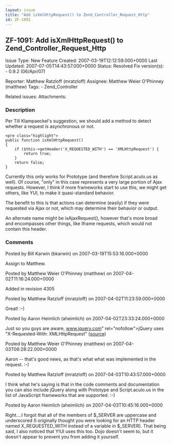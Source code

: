 ```yaml
---
layout: issue
title: "Add isXmlHttpRequest() to Zend_Controller_Request_Http"
id: ZF-1091
---
```


ZF-1091: Add isXmlHttpRequest() to Zend\_Controller\_Request\_Http
------------------------------------------------------------------

 Issue Type: New Feature Created: 2007-03-19T12:12:59.000+0000 Last Updated: 2007-07-05T14:43:57.000+0000 Status: Resolved Fix version(s): - 0.9.2 (06/Apr/07)
 
 Reporter:  Matthew Ratzloff (mratzloff)  Assignee:  Matthew Weier O'Phinney (matthew)  Tags: - Zend\_Controller
 
 Related issues: 
 Attachments: 
### Description

Per Till Klampaeckel's suggestion, we should add a method to detect whether a request is asynchronous or not.

 
    <pre class="highlight">
    public function isXmlHttpRequest()
    {
        if ($this->getHeader('X_REQUESTED_WITH') == 'XMLHttpRequest') {
            return true;
        }
        return false;
    }


Currently this only works for Prototype (and therefore Script.aculo.us as well). Of course, "only" in this case represents a very large portion of Ajax requests. However, I think if more frameworks start to use this, we might get others, like YUI, to make it quasi-standard behavior.

The benefit to this is that actions can determine (easily) if they were requested via Ajax or not, which may determine their behavior or output.

An alternate name might be isAjaxRequest(), however that's more broad and encompasses other things, like Iframe requests, which would not contain this header.

 

 

### Comments

Posted by Bill Karwin (bkarwin) on 2007-03-19T15:53:16.000+0000

Assign to Matthew.

 

 

Posted by Matthew Weier O'Phinney (matthew) on 2007-04-02T11:16:24.000+0000

Added in revision 4305

 

 

Posted by Matthew Ratzloff (mratzloff) on 2007-04-02T11:23:59.000+0000

Great! :-)

 

 

Posted by Aaron Heimlich (aheimlich) on 2007-04-02T23:33:24.000+0000

Just so you guys are aware, <a href="">www.jquery.com</a>" rel="nofollow">jQuery uses "X-Requested-With: XMLHttpRequest" ([source](http://dev.jquery.com/browser/trunk/jquery/src/ajax/ajax.js#L643))

 

 

Posted by Matthew Weier O'Phinney (matthew) on 2007-04-03T06:28:22.000+0000

Aaron -- that's good news, as that's what what was implemented in the request. :-)

 

 

Posted by Matthew Ratzloff (mratzloff) on 2007-04-03T10:43:57.000+0000

I think what he's saying is that in the code comments and documentation you can also include jQuery along with Prototype and Script.aculo.us in the list of JavaScript frameworks that are supported. :-)

 

 

Posted by Aaron Heimlich (aheimlich) on 2007-04-03T10:45:16.000+0000

Right....I forgot that all of the members of $\_SERVER are uppercase and underscored (I originally thought you were looking for an HTTP header named X\_REQUESTED\_WITH instead of a variable in $\_SERVER). That being said, I also noticed that Y!UI uses this too. Dojo doesn't seem to, but it doesn't appear to prevent you from adding it yourself.

 

 